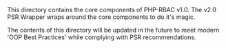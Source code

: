 This directory contains the core components of PHP-RBAC v1.0. The v2.0 PSR Wrapper wraps around the core components to do it's magic.

The contents of this directory will be updated in the future to meet modern 'OOP Best Practices' while complying with PSR recommendations.